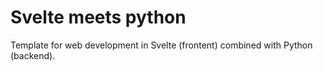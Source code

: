 # Svelte meets python
Template for web development in Svelte (frontent) combined with Python (backend).
